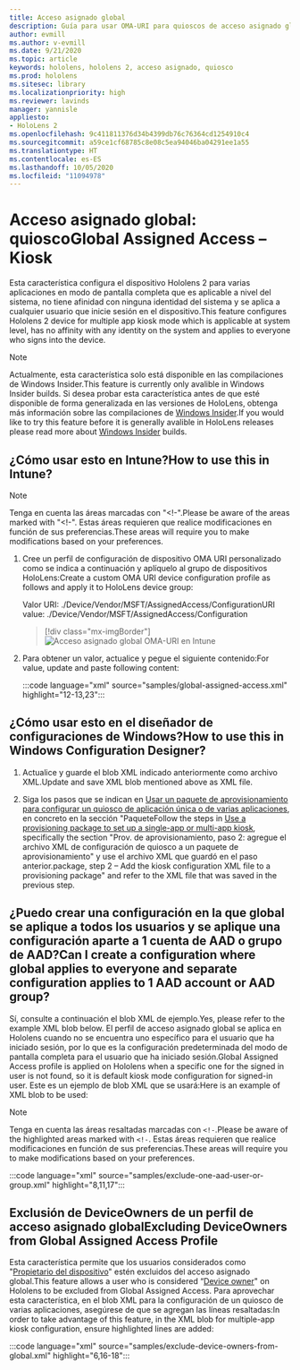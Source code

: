 ```yaml
---
title: Acceso asignado global
description: Guía para usar OMA-URI para quioscos de acceso asignado global
author: evmill
ms.author: v-evmill
ms.date: 9/21/2020
ms.topic: article
keywords: hololens, hololens 2, acceso asignado, quiosco
ms.prod: hololens
ms.sitesec: library
ms.localizationpriority: high
ms.reviewer: lavinds
manager: yannisle
appliesto:
- HoloLens 2
ms.openlocfilehash: 9c411811376d34b4399db76c76364cd1254910c4
ms.sourcegitcommit: a59ce1cf68785c8e08c5ea94046ba04291ee1a55
ms.translationtype: HT
ms.contentlocale: es-ES
ms.lasthandoff: 10/05/2020
ms.locfileid: "11094978"
---
```

# <span data-ttu-id="dd346-104">Acceso asignado global: quiosco</span><span class="sxs-lookup"><span data-stu-id="dd346-104">Global Assigned Access – Kiosk</span></span>

<span data-ttu-id="dd346-105">Esta característica configura el dispositivo Hololens 2 para varias aplicaciones en modo de pantalla completa que es aplicable a nivel del sistema, no tiene afinidad con ninguna identidad del sistema y se aplica a cualquier usuario que inicie sesión en el dispositivo.</span><span class="sxs-lookup"><span data-stu-id="dd346-105">This feature configures Hololens 2 device for multiple app kiosk mode which is applicable at system level, has no affinity with any identity on the system and applies to everyone who signs into the device.</span></span> 

> [!NOTE]
> <span data-ttu-id="dd346-106">Actualmente, esta característica solo está disponible en las compilaciones de Windows Insider.</span><span class="sxs-lookup"><span data-stu-id="dd346-106">This feature is currently only avalible in Windows Insider builds.</span></span> <span data-ttu-id="dd346-107">Si desea probar esta característica antes de que esté disponible de forma generalizada en las versiones de HoloLens, obtenga más información sobre las compilaciones de [Windows Insider](hololens-insider.md).</span><span class="sxs-lookup"><span data-stu-id="dd346-107">If you would like to try this feature before it is generally avalible in HoloLens releases please read more about [Windows Insider](hololens-insider.md) builds.</span></span>
 
## <span data-ttu-id="dd346-108">¿Cómo usar esto en Intune?</span><span class="sxs-lookup"><span data-stu-id="dd346-108">How to use this in Intune?</span></span> 

> [!NOTE]
> <span data-ttu-id="dd346-109">Tenga en cuenta las áreas marcadas con "<!-".</span><span class="sxs-lookup"><span data-stu-id="dd346-109">Please be aware of the areas marked with "<!-".</span></span> <span data-ttu-id="dd346-110">Estas áreas requieren que realice modificaciones en función de sus preferencias.</span><span class="sxs-lookup"><span data-stu-id="dd346-110">These areas will require you to make modifications based on your preferences.</span></span> 

1.  <span data-ttu-id="dd346-111">Cree un perfil de configuración de dispositivo OMA URI personalizado como se indica a continuación y aplíquelo al grupo de dispositivos HoloLens:</span><span class="sxs-lookup"><span data-stu-id="dd346-111">Create a custom OMA URI device configuration profile as follows and apply it to HoloLens device group:</span></span> 

    <span data-ttu-id="dd346-112">Valor URI: ./Device/Vendor/MSFT/AssignedAccess/Configuration</span><span class="sxs-lookup"><span data-stu-id="dd346-112">URI value: ./Device/Vendor/MSFT/AssignedAccess/Configuration</span></span>
   
    > [!div class="mx-imgBorder"]
    > ![Acceso asignado global OMA-URI en Intune](images/global-assigned-access-omauri.png)

2.  <span data-ttu-id="dd346-114">Para obtener un valor, actualice y pegue el siguiente contenido:</span><span class="sxs-lookup"><span data-stu-id="dd346-114">For value, update and paste following content:</span></span> 

    :::code language="xml" source="samples/global-assigned-access.xml" highlight="12-13,23":::

## <span data-ttu-id="dd346-115">¿Cómo usar esto en el diseñador de configuraciones de Windows?</span><span class="sxs-lookup"><span data-stu-id="dd346-115">How to use this in Windows Configuration Designer?</span></span> 
 
1.  <span data-ttu-id="dd346-116">Actualice y guarde el blob XML indicado anteriormente como archivo XML.</span><span class="sxs-lookup"><span data-stu-id="dd346-116">Update and save XML blob mentioned above as XML file.</span></span> 

2.  <span data-ttu-id="dd346-117">Siga los pasos que se indican en [Usar un paquete de aprovisionamiento para configurar un quiosco de aplicación única o de varias aplicaciones](https://docs.microsoft.com/hololens/hololens-kiosk#use-a-provisioning-package-to-set-up-a-single-app-or-multi-app-kiosk), en concreto en la sección "Paquete</span><span class="sxs-lookup"><span data-stu-id="dd346-117">Follow the steps in [Use a provisioning package to set up a single-app or multi-app kiosk](https://docs.microsoft.com/hololens/hololens-kiosk#use-a-provisioning-package-to-set-up-a-single-app-or-multi-app-kiosk), specifically the section "Prov.</span></span> <span data-ttu-id="dd346-118">de aprovisionamiento, paso 2: agregue el archivo XML de configuración de quiosco a un paquete de aprovisionamiento" y use el archivo XML que guardó en el paso anterior.</span><span class="sxs-lookup"><span data-stu-id="dd346-118">package, step 2 – Add the kiosk configuration XML file to a provisioning package" and refer to the XML file that was saved in the previous step.</span></span> 

## <span data-ttu-id="dd346-119">¿Puedo crear una configuración en la que global se aplique a todos los usuarios y se aplique una configuración aparte a 1 cuenta de AAD o grupo de AAD?</span><span class="sxs-lookup"><span data-stu-id="dd346-119">Can I create a configuration where global applies to everyone and separate configuration applies to 1 AAD account or AAD group?</span></span> 

<span data-ttu-id="dd346-120">Sí, consulte a continuación el blob XML de ejemplo.</span><span class="sxs-lookup"><span data-stu-id="dd346-120">Yes, please refer to the example XML blob below.</span></span> <span data-ttu-id="dd346-121">El perfil de acceso asignado global se aplica en Hololens cuando no se encuentra uno específico para el usuario que ha iniciado sesión, por lo que es la configuración predeterminada del modo de pantalla completa para el usuario que ha iniciado sesión.</span><span class="sxs-lookup"><span data-stu-id="dd346-121">Global Assigned Access profile is applied on Hololens when a specific one for the signed in user is not found, so it is default kiosk mode configuration for signed-in user.</span></span> <span data-ttu-id="dd346-122">Este es un ejemplo de blob XML que se usará:</span><span class="sxs-lookup"><span data-stu-id="dd346-122">Here is an example of XML blob to be used:</span></span> 

> [!NOTE]
> <span data-ttu-id="dd346-123">Tenga en cuenta las áreas resaltadas marcadas con `<!-`.</span><span class="sxs-lookup"><span data-stu-id="dd346-123">Please be aware of the highlighted areas marked with `<!-`.</span></span> <span data-ttu-id="dd346-124">Estas áreas requieren que realice modificaciones en función de sus preferencias.</span><span class="sxs-lookup"><span data-stu-id="dd346-124">These areas will require you to make modifications based on your preferences.</span></span> 

 :::code language="xml" source="samples/exclude-one-aad-user-or-group.xml" highlight="8,11,17":::

## <span data-ttu-id="dd346-125">Exclusión de DeviceOwners de un perfil de acceso asignado global</span><span class="sxs-lookup"><span data-stu-id="dd346-125">Excluding DeviceOwners from Global Assigned Access Profile</span></span>

<span data-ttu-id="dd346-126">Esta característica permite que los usuarios considerados como "[Propietario del dispositivo](security-adminless-os.md)" estén excluidos del acceso asignado global.</span><span class="sxs-lookup"><span data-stu-id="dd346-126">This feature allows a user who is considered “[Device owner](security-adminless-os.md)" on Hololens to be excluded from Global Assigned Access.</span></span> <span data-ttu-id="dd346-127">Para aprovechar esta característica, en el blob XML para la configuración de un quiosco de varias aplicaciones, asegúrese de que se agregan las líneas resaltadas:</span><span class="sxs-lookup"><span data-stu-id="dd346-127">In order to take advantage of this feature, in the XML blob for multiple-app kiosk configuration, ensure highlighted lines are added:</span></span> 

 :::code language="xml" source="samples/exclude-device-owners-from-global.xml" highlight="6,16-18":::
 
